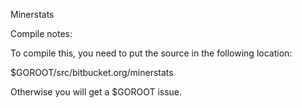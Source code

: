 Minerstats

Compile notes:

To compile this, you need to put the source in the following location:

$GOROOT/src/bitbucket.org/minerstats

Otherwise you will get a $GOROOT issue.
